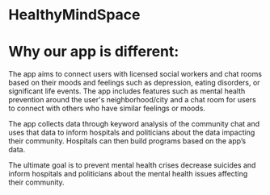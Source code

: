 # HealthyMindSpace


# Why our app is different: 
The app aims to connect users with licensed social workers and chat rooms based on their moods and feelings such as depression, eating disorders, or significant life events. The app includes features such as mental health prevention around the user's neighborhood/city and a chat room for users to connect with others who have similar feelings or moods. 

The app collects data through keyword analysis of the community chat and uses that data to inform hospitals and politicians about the data impacting their community. Hospitals can then build programs based on the app’s data. 

The ultimate goal is to prevent mental health crises decrease suicides and inform hospitals and politicians about the mental health issues affecting their community.

